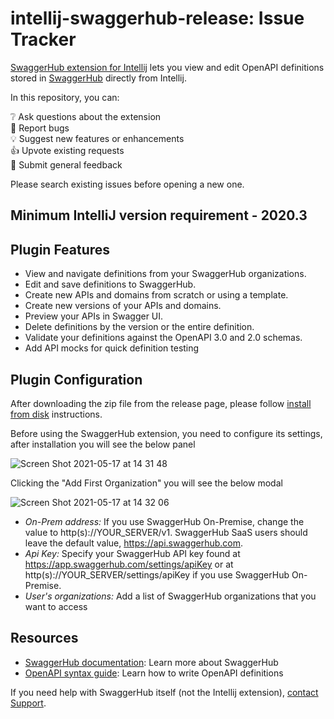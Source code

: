 # intellij-swaggerhub-release: Issue Tracker

[SwaggerHub extension for Intellij](https://plugins.jetbrains.com/) lets you view and edit OpenAPI definitions stored in [SwaggerHub](https://swagger.io/tools/swaggerhub/) directly from Intellij.

In this repository, you can:

:grey_question: Ask questions about the extension  
:bug: Report bugs  
:bulb: Suggest new features or enhancements  
:+1: Upvote existing requests  
:memo: Submit general feedback

Please search existing issues before opening a new one.

## Minimum IntelliJ version requirement - 2020.3

## Plugin Features
* View and navigate definitions from your SwaggerHub organizations.
* Edit and save definitions to SwaggerHub.
* Create new APIs and domains from scratch or using a template.
* Create new versions of your APIs and domains.
* Preview your APIs in Swagger UI.
* Delete definitions by the version or the entire definition.
* Validate your definitions against the OpenAPI 3.0 and 2.0 schemas.
* Add API mocks for quick definition testing

## Plugin Configuration
After downloading the zip file from the release page, please follow [install from disk](https://www.jetbrains.com/help/idea/managing-plugins.html#install_plugin_from_disk) instructions.

Before using the SwaggerHub extension, you need to configure its settings, after installation you will see the below panel

![Screen Shot 2021-05-17 at 14 31 48](https://user-images.githubusercontent.com/38886638/118497806-513fc380-b71d-11eb-8a71-7cd28ab47ca7.png)

Clicking the "Add First Organization" you will see the below modal

![Screen Shot 2021-05-17 at 14 32 06](https://user-images.githubusercontent.com/38886638/118498102-94019b80-b71d-11eb-9ded-71a75d213f74.png)

* *On-Prem address:* If you use SwaggerHub On-Premise, change the value to http(s)://YOUR_SERVER/v1. SwaggerHub SaaS users should leave the default value, https://api.swaggerhub.com.
* *Api Key:* Specify your SwaggerHub API key found at https://app.swaggerhub.com/settings/apiKey or at http(s)://YOUR_SERVER/settings/apiKey if you use SwaggerHub On-Premise.
* *User's organizations:* Add a list of SwaggerHub organizations that you want to access

## Resources
* [SwaggerHub documentation](https://app.swaggerhub.com/help/index): Learn more about SwaggerHub
* [OpenAPI syntax guide](https://swagger.io/docs/specification/basic-structure/): Learn how to write OpenAPI definitions

If you need help with SwaggerHub itself (not the Intellij extension), [contact Support](https://support.smartbear.com/message?product=SwaggerHub).
